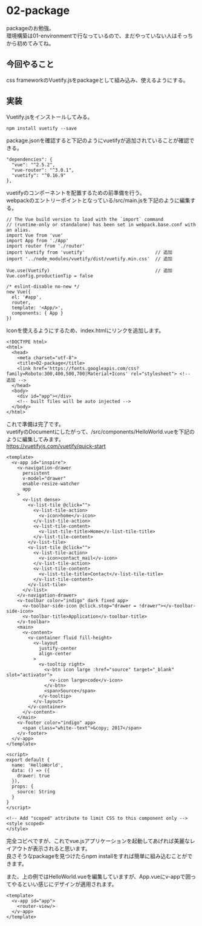 # 02-package
packageのお勉強。  
環境構築は01-environmentで行なっているので、まだやっていない人はそっちから初めてみてね。  

## 今回やること
css frameworkのVuetify.jsをpackageとして組み込み、使えるようにする。  

## 実装
Vuetify.jsをインストールしてみる。  

    npm install vuetify --save

package.jsonを確認すると下記のようにvuetifyが追加されていることが確認できる。  

    "dependencies": {
      "vue": "^2.5.2",
      "vue-router": "^3.0.1",
      "vuetify": "^0.16.9"
    },
  
vuetifyのコンポーネントを配置するための前準備を行う。  
webpackのエントリーポイントとなっている/src/main.jsを下記のように編集する。  

    // The Vue build version to load with the `import` command
    // (runtime-only or standalone) has been set in webpack.base.conf with an alias.
    import Vue from 'vue'
    import App from './App'
    import router from './router'
    import Vuetify from 'vuetify'                          // 追加
    import '../node_modules/vuetify/dist/vuetify.min.css'  // 追加

    Vue.use(Vuetify)                                       // 追加
    Vue.config.productionTip = false

    /* eslint-disable no-new */
    new Vue({
      el: '#app',
      router,
      template: '<App/>',
      components: { App }
    })

Iconを使えるようにするため、index.htmlにリンクを追加します。  

    <!DOCTYPE html>
    <html>
      <head>
        <meta charset="utf-8">
        <title>02-package</title>
        <link href='https://fonts.googleapis.com/css?family=Roboto:300,400,500,700|Material+Icons' rel="stylesheet"> <!-- 追加 -->
      </head>
      <body>
        <div id="app"></div>
        <!-- built files will be auto injected -->
      </body>
    </html>

これで準備は完了です。  
vuetifyのDocumentにしたがって、/src/components/HelloWorld.vueを下記のように編集してみます。  
https://vuetifyjs.com/vuetify/quick-start  


    <template>
      <v-app id="inspire">
        <v-navigation-drawer
          persistent
          v-model="drawer"
          enable-resize-watcher
          app
        >
          <v-list dense>
            <v-list-tile @click="">
              <v-list-tile-action>
                <v-icon>home</v-icon>
              </v-list-tile-action>
              <v-list-tile-content>
                <v-list-tile-title>Home</v-list-tile-title>
              </v-list-tile-content>
            </v-list-tile>
            <v-list-tile @click="">
              <v-list-tile-action>
                <v-icon>contact_mail</v-icon>
              </v-list-tile-action>
              <v-list-tile-content>
                <v-list-tile-title>Contact</v-list-tile-title>
              </v-list-tile-content>
            </v-list-tile>
          </v-list>
        </v-navigation-drawer>
        <v-toolbar color="indigo" dark fixed app>
          <v-toolbar-side-icon @click.stop="drawer = !drawer"></v-toolbar-side-icon>
          <v-toolbar-title>Application</v-toolbar-title>
        </v-toolbar>
        <main>
          <v-content>
            <v-container fluid fill-height>
              <v-layout
                justify-center
                align-center
              >
                <v-tooltip right>
                  <v-btn icon large :href="source" target="_blank" slot="activator">
                    <v-icon large>code</v-icon>
                  </v-btn>
                  <span>Source</span>
                </v-tooltip>
              </v-layout>
            </v-container>
          </v-content>
        </main>
        <v-footer color="indigo" app>
          <span class="white--text">&copy; 2017</span>
        </v-footer>
      </v-app>
    </template>

    <script>
    export default {
      name: 'HelloWorld',
      data: () => ({
        drawer: true
      }),
      props: {
        source: String
      }
    }
    </script>

    <!-- Add "scoped" attribute to limit CSS to this component only -->
    <style scoped>
    </style>

完全コピペですが、これでvue.jsアプリケーションを起動してあげれば美麗なレイアウトが表示されると思います。  
良さそうなpackageを見つけたらnpm installをすれば簡単に組み込むことができます。  
  
また、上の例ではHelloWorld.vueを編集していますが、App.vueにv-appで囲ってやるといい感じにデザインが適用されます。

    <template>
      <v-app id="app">
        <router-view/>
      </v-app>
    </template>

